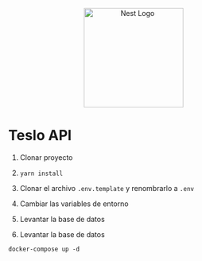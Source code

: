 <p align="center">
  <a href="http://nestjs.com/" target="blank"><img src="https://nestjs.com/img/logo-small.svg" width="200" alt="Nest Logo" /></a>
</p>

# Teslo API

1. Clonar proyecto

2. `yarn install`

3. Clonar el archivo `.env.template` y renombrarlo a `.env`

4. Cambiar las variables de entorno

5. Levantar la base de datos

6. Levantar la base de datos

```
docker-compose up -d
```
